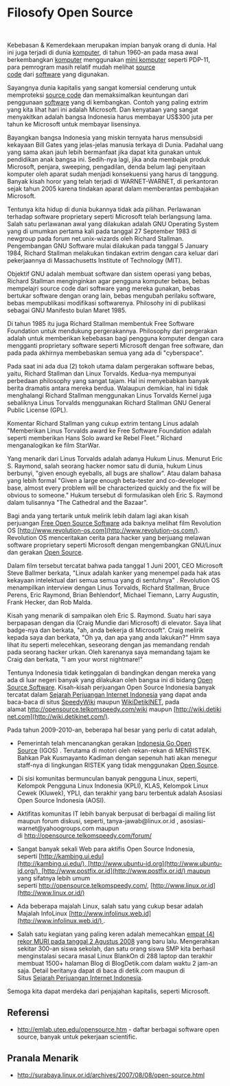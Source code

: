 Filosofy Open Source
====================

 

Kebebasan & Kemerdekaan merupakan impian banyak orang di dunia. Hal ini juga
terjadi di dunia [komputer](https://hadescenter.my.id/wiki/index.php/Komputer),
di tahun 1960-an pada masa awal
berkembangkan [komputer](https://hadescenter.my.id/wiki/index.php/Komputer) menggunakan [mini
komputer](https://hadescenter.my.id/wiki/index.php?title=Mini_komputer&action=edit&redlink=1) seperti
PDP-11, para pemrogram masih relatif mudah melihat [source
code](https://hadescenter.my.id/wiki/index.php/Source_code) dari [software](https://hadescenter.my.id/wiki/index.php?title=Software&action=edit&redlink=1) yang
digunakan.

Sayangnya dunia kapitalis yang sangat komersial cenderung untuk
memproteksi [source
code](https://hadescenter.my.id/wiki/index.php/Source_code) dan memaksimalkan
keuntungan dari
penggunaan [software](https://hadescenter.my.id/wiki/index.php?title=Software&action=edit&redlink=1) yang
di kembangkan. Contoh yang paling extrim yang kita lihat hari ini adalah
Microsoft. Dan kenyataan yang sangat menyakitkan adalah bangsa Indonesia harus
membayar US\$300 juta per tahun ke Microsoft untuk membayar lisensinya.

Bayangkan bangsa Indonesia yang miskin ternyata harus mensubsidi kekayaan Bill
Gates yang jelas-jelas manusia terkaya di Dunia. Padahal uang yang sama akan
jauh lebih bermanfaat jika dapat kita gunakan untuk pendidikan anak bangsa ini.
Sedih-nya lagi, jika anda membajak produk Microsoft, penjara, sweeping,
pengadilan, denda belum lagi penyitaan komputer oleh aparat sudah menjadi
konsekuensi yang harus di tanggung. Banyak kisah horor yang telah terjadi di
WARNET-WARNET, di perkantoran sejak tahun 2005 karena tindakan aparat dalam
memberantas pembajakan Microsoft.

Tentunya kita hidup di dunia bukannya tidak ada pilihan. Perlawanan terhadap
software proprietary seperti Microsoft telah berlangsung lama. Salah satu
perlawanan awal yang dilakukan adalah GNU Operating System yang di umumkan
pertama kali pada tanggal 27 September 1983 di newgroup pada forum
net.unix-wizards oleh Richard Stallman. Pengembangan GNU Software mulai
dilakukan pada tanggal 5 January 1984, Richard Stallman melakukan tindakan
extrim dengan cara keluar dari pekerjaannya di Massachusetts Institute of
Technology (MIT).

Objektif GNU adalah membuat software dan sistem operasi yang bebas, Richard
Stallman menginginkan agar pengguna komputer bebas, bebas mempelajri source code
dari software yang mereka gunakan, bebas bertukar software dengan orang lain,
bebas mengubah perilaku software, bebas mempublikasi modifikasi softwarenya.
Philosohy ini di publikasi sebagai GNU Manifesto bulan Maret 1985.

Di tahun 1985 itu juga Richard Stallman membentuk Free Software Foundation untuk
mendukung pergerakannya. Philosophy dari pergerakan adalah untuk memberikan
kebebasan bagi pengguna komputer dengan cara mengganti proprietary software
seperti Microsoft dengan free software, dan pada pada akhirnya membebaskan semua
yang ada di "cyberspace".

Pada saat ini ada dua (2) tokoh utama dalam pergerakan software bebas, yaitu,
Richard Stallman dan Linux Torvalds. Kedua-nya mempunyai perbedaan philosophy
yang sangat tajam. Hal ini menyebabkan banyak berita dramatis antara mereka
berdua. Walaupun demikian, hal ini tidak menghalangi Richard Stallman
menggunakan Linus Torvalds Kernel juga sebaliknya Linus Torvalds menggunakan
Richard Stallman GNU General Public License (GPL).

Komentar Richard Stallman yang cukup extrim tentang Linus adalah "Memberikan
Linus Torvalds award ke Free Software Foundation adalah seperti memberikan Hans
Solo award ke Rebel Fleet.” Richard menganalogikan ke film StarWar.

Yang menarik dari Linus Torvalds adalah adanya Hukum Linus. Menurut Eric S.
Raymond, salah seorang hacker nomor satu di dunia, hukum Linus berbunyi, "given
enough eyeballs, all bugs are shallow". Atau dalam bahasa yang lebih formal
"Given a large enough beta-tester and co-developer base, almost every problem
will be characterized quickly and the fix will be obvious to someone." Hukum
tersebut di formulasikan oleh Eric S. Raymond dalam tulisannya "The Cathedral
and the Bazaar".

Bagi anda yang tertarik untuk melirik lebih dalam lagi akan kisah
perjuangan [Free Open Source
Software](https://hadescenter.my.id/wiki/index.php/Free_Open_Source_Software) ada
baiknya melihat film Revolution
OS [http://www.revolution-os.com](http://www.revolution-os.com/). Revolution OS
menceritakan cerita para hacker yang berjuang melawan software proprietary
seperti Microsoft dengan mengembangkan GNU/Linux dan gerakan [Open
Source](https://hadescenter.my.id/wiki/index.php?title=Open_Source&action=edit&redlink=1).

Dalam film tersebut tercatat bahwa pada tanggal 1 Juni 2001, CEO Microsoft Steve
Ballmer berkata, "Linux adalah kanker yang menempel pada hak atas kekayaan
intelektual dari semua semua yang di sentuhnya" . Revolution OS menampilkan
interview dengan Linus Torvalds, Richard Stallman, Bruce Perens, Eric Raymond,
Brian Behlendorf, Michael Tiemann, Larry Augustin, Frank Hecker, dan Rob Malda.

Kisah yang menarik di sampaikan oleh Eric S. Raymond. Suatu hari saya berpapasan
dengan dia (Craig Mundie dari Microsoft) di elevator. Saya lihat badge-nya dan
berkata, "ah, anda bekerja di Microsoft". Craig melirik kepada saya dan berkata,
"Oh ya, dan apa yang anda lakukan?" Hmm saya lihat itu seperti melecehkan,
seseorang dengan jas memandang rendah pada seorang hacker urkan. Oleh karenanya
saya memandang tajam ke Craig dan berkata, "I am your worst nightmare!"

Tentunya Indonesia tidak ketinggalan di bandingkan dengan mereka yang ada di
luar negeri banyak yang dilakukan oleh bangsa ini di bidang [Open Source
Software](https://hadescenter.my.id/wiki/index.php?title=Open_Source_Software&action=edit&redlink=1).
Kisah-kisah perjuangan Open Source Indonesia banyak tercatat dalam [Sejarah
Perjuangan Internet
Indonesia](https://hadescenter.my.id/wiki/index.php/Sejarah_Internet_Indonesia) yang
dapat anda baca-baca di
situs [SpeedyWiki](http://opensource.telkomspeedy.com/wiki) maupun [WikiDetikINET](http://wiki.detikinet.com/),
pada
alamat <http://opensource.telkomspeedy.com/wiki> maupun [http://wiki.detikinet.com](http://wiki.detikinet.com/).

Pada tahun 2009-2010-an, beberapa hal besar yang perlu di catat adalah,

-   Pemerintah telah mencanangkan gerakan [Indonesia Go Open
    Source](https://hadescenter.my.id/wiki/index.php/Indonesia_Go_Open_Source) (IGOS)
    . Terutama di motori oleh rekan-rekan di MENRISTEK. Bahkan Pak Kusmayanto
    Kadiman dengan sepenuh hati akan menegur staff-nya di lingkungan RISTEK yang
    tidak menggunakan [Open
    Source](https://hadescenter.my.id/wiki/index.php?title=Open_Source&action=edit&redlink=1).

-   Di sisi komunitas bermunculan banyak pengguna Linux, seperti, Kelompok
    Pengguna Linux Indonesia (KPLI), KLAS, Kelompok Linux Cewek (Kluwek), YPLI,
    dan terakhir yang baru terbentuk adalah Asosiasi Open Source Indonesia
    (AOSI).

-   Aktifitas komunitas IT lebih banyak berpusat di berbagai di mailing list
    maupun forum diskusi, seperti, tanya-jawab\@linux.or.id ,
    asosiasi-warnet\@yahoogroups.com maupun
    di <http://opensource.telkomspeedy.com/forum/>

-   Sangat banyak sekali Web para aktifis Open Source Indonesia,
    seperti [http://kambing.ui.edu](http://kambing.ui.edu/), [http://www.ubuntu-id.org](http://www.ubuntu-id.org/), [http://www.postfix.or.id](http://www.postfix.or.id/) maupun
    yang sifatnya lebih umum
    seperti <http://opensource.telkomspeedy.com/>, [http://www.linux.or.id](http://www.linux.or.id/)

-   Ada beberapa majalah Linux, salah satu yang cukup besar adalah Majalah
    InfoLinux [http://www.infolinux.web.id](http://www.infolinux.web.id/) .

-   Salah satu kegiatan yang paling keren adalah memecahkan [empat (4) rekor
    MURI pada tanggal 2 Agustus
    2008](https://hadescenter.my.id/wiki/index.php?title=2_Agustus_2008_-_Rekor_MURI_untuk_Open_Source_Indonesia&action=edit&redlink=1) yang
    baru lalu. Mengerahkan sekitar 300-an siswa sekolah, dan satu orang siswa
    SMP kita berhasil menginstalasi secara masal Linux BlankOn di 288 laptop dan
    terakhir membuat 1500+ halaman Blog di BlogDetik.com dalam waktu 2 jam-an
    saja. Detail beritanya dapat di baca di detik.com maupun di Situs [Sejarah
    Perjuangan Internet
    Indonesia](https://hadescenter.my.id/wiki/index.php/Sejarah_Internet_Indonesia).

Semoga kita dapat merdeka dari penjajahan kapitalis, seperti Microsoft.

Referensi
---------

-   <http://emlab.utep.edu/opensource.htm> - daftar berbagai software open
    source, banyak untuk pekerjaan scientific.

Pranala Menarik
---------------

-   <http://surabaya.linux.or.id/archives/2007/08/08/open-source.html>
